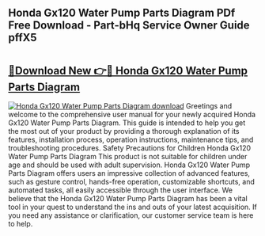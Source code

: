 ## Honda Gx120 Water Pump Parts Diagram PDf Free Download - Part-bHq Service Owner Guide pffX5

# <h2><a href="http://dflq1g9.blite.top/?on=Honda+Gx120+Water+Pump+Parts+Diagram">🔗Download New 👉🔴 Honda Gx120 Water Pump Parts Diagram</a></h2>

[![Honda Gx120 Water Pump Parts Diagram download](https://i.imgur.com/lujVjoI.png)](http://dflq1g9.blite.top/?on=Honda+Gx120+Water+Pump+Parts+Diagram)
Greetings and welcome to the comprehensive user manual for your newly acquired Honda Gx120 Water Pump Parts Diagram. This guide is intended to help you get the most out of your product by providing a thorough explanation of its features, installation process, operation instructions, maintenance tips, and troubleshooting procedures. Safety Precautions for Children Honda Gx120 Water Pump Parts Diagram This product is not suitable for children under age and should be used with adult supervision. Honda Gx120 Water Pump Parts Diagram offers users an impressive collection of advanced features, such as gesture control, hands-free operation, customizable shortcuts, and automated tasks, all easily accessible through the user interface. We believe that the Honda Gx120 Water Pump Parts Diagram has been a vital tool in your quest to understand the ins and outs of your latest acquisition. If you need any assistance or clarification, our customer service team is here to help.
